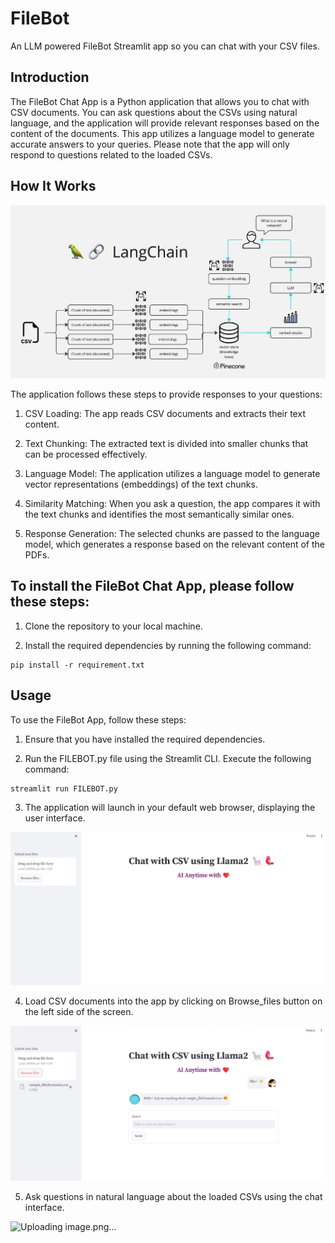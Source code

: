 # FileBot
An LLM powered FileBot Streamlit app so you can chat with your CSV files.

## Introduction
The FileBot Chat App is a Python application that allows you to chat with CSV documents. You can ask questions about the CSVs using natural language, and the application will provide relevant responses based on the content of the documents. This app utilizes a language model to generate accurate answers to your queries. Please note that the app will only respond to questions related to the loaded CSVs.

## How It Works
![Uploading image.png…](images/FileBot_flowchart.png)

The application follows these steps to provide responses to your questions:

1. CSV Loading: The app reads CSV documents and extracts their text content.

2. Text Chunking: The extracted text is divided into smaller chunks that can be processed effectively.

3. Language Model: The application utilizes a language model to generate vector representations (embeddings) of the text chunks.

4. Similarity Matching: When you ask a question, the app compares it with the text chunks and identifies the most semantically similar ones.

5. Response Generation: The selected chunks are passed to the language model, which generates a response based on the relevant content of the PDFs.

## To install the FileBot Chat App, please follow these steps:

1. Clone the repository to your local machine.

2. Install the required dependencies by running the following command:

```
pip install -r requirement.txt
```

## Usage
To use the FileBot App, follow these steps:

1. Ensure that you have installed the required dependencies.

2. Run the FILEBOT.py file using the Streamlit CLI. Execute the following command:

```
streamlit run FILEBOT.py
```

3. The application will launch in your default web browser, displaying the user interface.

![Uploading image.png…](images/FileBot_image1.jpeg)

4. Load CSV documents into the app by clicking on Browse_files button on the left side of the screen.

![Uploading image.png…](images/FileBot_image2.jpeg)

5. Ask questions in natural language about the loaded CSVs using the chat interface.

![Uploading image.png…](images/FileBot3_image1.jpeg)
